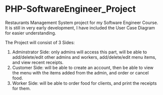 # PHP-SoftwareEngineer_Project
Restaurants Management System project for my Software Engineer Course.
It is still in very early development, I have included the User Case Diagram for easier understanding.

The Project will consist of 3 Sides: 
1) Adminstrator Side: only admins will access this part, will be able to add/delete/edit other admins and workers, add/delete/edit menu items, and view recent receipts.
2) Customer Side: will be able to create an account, then be able to view the menu with the items added from the admin, and order or cancel food.
3) Worker Side: will be able to order food for clients, and print the receipts for them.
